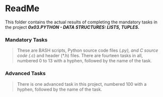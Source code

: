 # ReadMe

This folder contains the actual results of completing the mandatory tasks in the project ___0x03.PYTHON - DATA STRUCTURES: LISTS, TUPLES.___

### Mandatory Tasks
> These are BASH scripts, Python source code files (*.py), and C source code (*.c) and header (*.h) files. There are fourteen tasks in all, numbered 0 to 13 with a hyphen, followed by the name of the task.

### Advanced Tasks
> There is one advanced task in this project, numbered 100 with a hyphen, followed by the name of the task.
